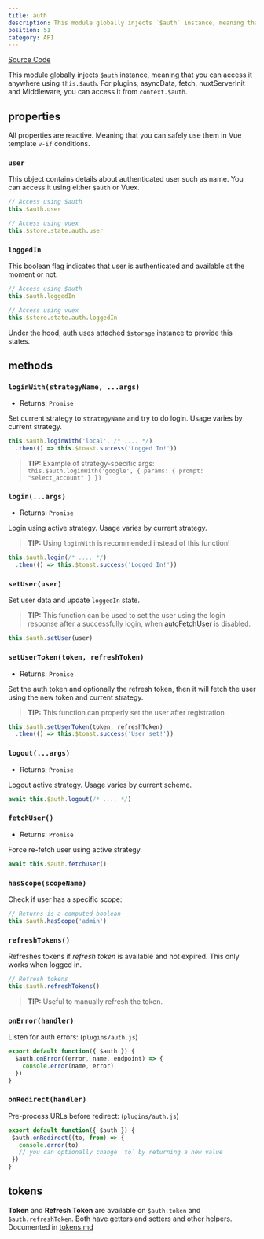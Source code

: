 ```yaml
---
title: auth
description: This module globally injects `$auth` instance, meaning that you can access it anywhere using `this.$auth`.
position: 51
category: API
---
```


[Source Code](https://github.com/nuxt-community/auth-module/blob/dev/src/core/auth.ts)

This module globally injects `$auth` instance, meaning that you can access it anywhere using `this.$auth`.
For plugins, asyncData, fetch, nuxtServerInit and Middleware, you can access it from `context.$auth`.

## properties

All properties are reactive. Meaning that you can safely use them in Vue template `v-if` conditions.

### `user`

This object contains details about authenticated user such as name.
You can access it using either `$auth` or Vuex.

```js
// Access using $auth
this.$auth.user

// Access using vuex
this.$store.state.auth.user
```

### `loggedIn`

This boolean flag indicates that user is authenticated and available at the moment or not.

```js
// Access using $auth
this.$auth.loggedIn

// Access using vuex
this.$store.state.auth.loggedIn
```

Under the hood, auth uses attached [`$storage`](./storage.md) instance to provide this states.


## methods

### `loginWith(strategyName, ...args)`

- Returns: `Promise`

Set current strategy to `strategyName` and try to do login. Usage varies by current strategy.

```js
this.$auth.loginWith('local', /* .... */)
  .then(() => this.$toast.success('Logged In!'))
```

> **TIP:** Example of strategy-specific args: `this.$auth.loginWith('google', { params: { prompt: "select_account" } })`

### `login(...args)`

- Returns: `Promise`

Login using active strategy. Usage varies by current strategy.

> **TIP:** Using `loginWith` is recommended instead of this function!

```js
this.$auth.login(/* .... */)
  .then(() => this.$toast.success('Logged In!'))
```

### `setUser(user)`

Set user data and update `loggedIn` state.

> **TIP:** This function can be used to set the user using the login response after a successfully login, when [autoFetchUser](../schemes/local.md#autofetchuser) is disabled.

```js
this.$auth.setUser(user)
```

### `setUserToken(token, refreshToken)`

- Returns: `Promise`

Set the auth token and optionally the refresh token, then it will fetch the user using the new token and current strategy.

> **TIP:** This function can properly set the user after registration

```js
this.$auth.setUserToken(token, refreshToken)
  .then(() => this.$toast.success('User set!'))
```

### `logout(...args)`

- Returns: `Promise`

Logout active strategy. Usage varies by current scheme.

```js
await this.$auth.logout(/* .... */)
```

### `fetchUser()`

- Returns: `Promise`

Force re-fetch user using active strategy.

```js
await this.$auth.fetchUser()
```

### `hasScope(scopeName)`

Check if user has a specific scope:

```js
// Returns is a computed boolean
this.$auth.hasScope('admin')
```

### `refreshTokens()`

Refreshes tokens if *refresh token* is available and not expired. This only works when logged in.

```js
// Refresh tokens
this.$auth.refreshTokens()
```

> **TIP:** Useful to manually refresh the token.

### `onError(handler)`

Listen for auth errors: (`plugins/auth.js`)

```js
export default function({ $auth }) {
  $auth.onError((error, name, endpoint) => {
    console.error(name, error)
  })
}
```

### `onRedirect(handler)`

 Pre-process URLs before redirect: (`plugins/auth.js`)

 ```js
export default function({ $auth }) {
  $auth.onRedirect((to, from) => {
    console.error(to)
    // you can optionally change `to` by returning a new value
  })
}
```

## tokens

**Token** and **Refresh Token** are available on `$auth.token` and `$auth.refreshToken`.
Both have getters and setters and other helpers. Documented in [tokens.md](tokens.md)
